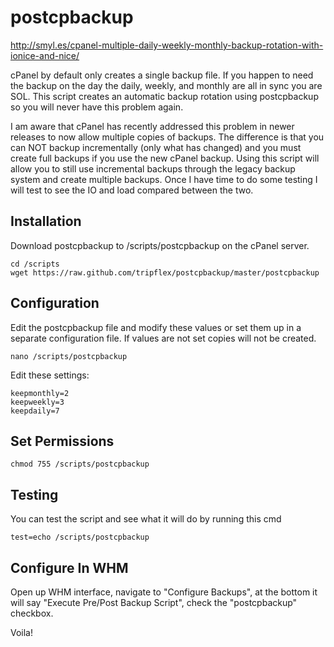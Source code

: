 postcpbackup
============

http://smyl.es/cpanel-multiple-daily-weekly-monthly-backup-rotation-with-ionice-and-nice/

cPanel by default only creates a single backup file.  If you happen to need the backup on the day the daily, weekly, and monthly are all in sync you are SOL.  This script creates an automatic backup rotation using postcpbackup so you will never have this problem again.

I am aware that cPanel has recently addressed this problem in newer releases to now allow multiple copies of backups.  The difference is that you can NOT backup incrementally (only what has changed) and you must create full backups if you use the new cPanel backup.  Using this script will allow you to still use incremental backups through the legacy backup system and create multiple backups.  Once I have time to do some testing I will test to see the IO and load compared between the two.

## Installation
Download postcpbackup to /scripts/postcpbackup on the cPanel server.

```shell
cd /scripts
wget https://raw.github.com/tripflex/postcpbackup/master/postcpbackup
```

## Configuration
Edit the postcpbackup file and modify these values or set them up in a separate configuration file.  If values are not set copies will not be created.

```shell
nano /scripts/postcpbackup
```

Edit these settings:

```shell
keepmonthly=2
keepweekly=3
keepdaily=7
```

## Set Permissions

```shell
chmod 755 /scripts/postcpbackup
```

## Testing
You can test the script and see what it will do by running this cmd

```shell
test=echo /scripts/postcpbackup
```

## Configure In WHM
Open up WHM interface, navigate to "Configure Backups", at the bottom it will say "Execute Pre/Post Backup Script", check the "postcpbackup" checkbox.

Voila!
